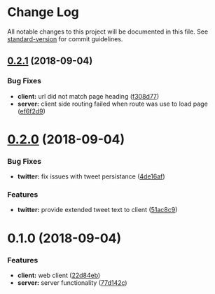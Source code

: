 # Change Log

All notable changes to this project will be documented in this file. See [standard-version](https://github.com/conventional-changelog/standard-version) for commit guidelines.

<a name="0.2.1"></a>
## [0.2.1](https://github.com/Aigeec/aras18/compare/v0.2.0...v0.2.1) (2018-09-04)


### Bug Fixes

* **client:** url did not match page heading ([f308d77](https://github.com/Aigeec/aras18/commit/f308d77))
* **server:** client side routing failed when route was use to load page ([ef6f2d9](https://github.com/Aigeec/aras18/commit/ef6f2d9))



<a name="0.2.0"></a>
# [0.2.0](https://github.com/Aigeec/aras18/compare/v0.1.0...v0.2.0) (2018-09-04)


### Bug Fixes

* **twitter:** fix issues with tweet persistance ([4de16af](https://github.com/Aigeec/aras18/commit/4de16af))


### Features

* **twitter:** provide extended tweet text to client ([51ac8c9](https://github.com/Aigeec/aras18/commit/51ac8c9))



<a name="0.1.0"></a>
# 0.1.0 (2018-09-04)


### Features

* **client:** web client ([22d84eb](https://github.com/Aigeec/aras18/commit/22d84eb))
* **server:** server functionality ([77d142c](https://github.com/Aigeec/aras18/commit/77d142c))

